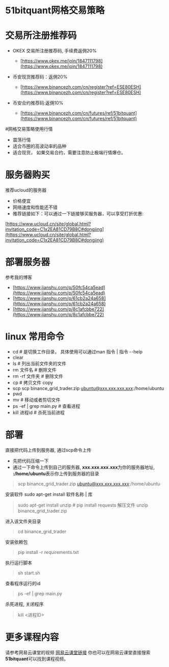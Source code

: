 # 51bitquant网格交易策略

# 交易所注册推荐码

- OKEX 交易所注册推荐码, 手续费返佣20%
   - [https://www.okex.me/join/1847111798](https://www.okex.me/join/1847111798)

- 币安现货推荐码：返佣20%
   - [https://www.binancezh.com/cn/register?ref=ESE80ESH](https://www.binancezh.com/cn/register?ref=ESE80ESH)

- 币安合约推荐码:返佣10%
   - [https://www.binancezh.com/cn/futures/ref/51bitquant](https://www.binancezh.com/cn/futures/ref/51bitquant)

#网格交易策略使用行情
- 震荡行情
- 适合币圈的高波动率的品种
- 适合现货， 如果交易合约，需要注意防止极端行情爆仓。

# 服务器购买
推荐ucloud的服务器
- 价格便宜
- 网络速度和性能还不错
- 推荐链接如下：可以通过一下链接够买服务器，可以享受打折优惠:

[https://www.ucloud.cn/site/global.html?invitation_code=C1x2EA81CD79B8C#dongjing](https://www.ucloud.cn/site/global.html?invitation_code=C1x2EA81CD79B8C#dongjing)


# 部署服务器
参考我的博客
- [https://www.jianshu.com/p/50fc54ca5ead](https://www.jianshu.com/p/50fc54ca5ead)
- [https://www.jianshu.com/p/61cb2a24a658](https://www.jianshu.com/p/61cb2a24a658)
- [https://www.jianshu.com/p/8c1afcbbe722](https://www.jianshu.com/p/8c1afcbbe722)


# linux 常用命令

- cd  # 是切换工作目录， 具体使用可以通过man 指令 | 指令 --help
- clear
- ls  # 列出当前文件夹的文件
- rm 文件名  # 删除文件
- rm -rf 文件夹 # 删除文件
- cp # 拷贝文件 copy 
- scp scp binance_grid_trader.zip ubuntu@xxx.xxx.xxx.xxx:/home/ubuntu
- pwd 
- mv  #  移动或者剪切文件
- ps -ef | grep main.py    # 查看进程
- kill 进程id  # 杀死当前进程

# 部署
直接把代码上传到服务器, 通过scp命令上传
- 先把代码压缩一下
- 通过一下命令上传到自己的服务器, **xxx.xxx.xxx.xxx**为你的服务器地址, **:/home/ubuntu**表示你上传到服务器的目录

> scp binance_grid_trader.zip ubuntu@xxx.xxx.xxx.xxx:/home/ubuntu

安装软件 sudo apt-get install 软件名称 | 库
> sudo apt-get install  unzip   # pip install requests
解压文件
>  unzip binance_grid_trader.zip  

进入该文件夹目录
> cd binance_grid_trader   

安装依赖包
> pip install -r requirements.txt  

执行运行脚本
> sh start.sh 

查看程序运行的id
> ps -ef | grep main.py

杀死进程, 关闭程序
> kill <进程ID> 

# 更多课程内容
请参考网易云课堂的视频
[网易云课堂链接](https://www.jianshu.com/go-wild?ac=2&url=https%3A%2F%2Fstudy.163.com%2Fcourse%2FcourseMain.htm%3FcourseId%3D1209509824%26share%3D2%26shareId%3D480000001919830)
你也可以在网易云课堂直接搜索**51bitquant**可以找到课程视频。
